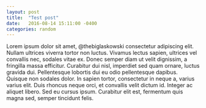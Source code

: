 ```yaml
---
layout: post
title:  "Test post"
date:   2016-08-14 15:11:00 -0400
categories: random
---
```


Lorem ipsum dolor sit amet, @thebiglaskowski consectetur adipiscing elit. Nullam ultrices viverra tortor non luctus. Vivamus lectus sapien, ultrices vel convallis nec, sodales vitae ex. Donec semper diam ut velit dignissim, a fringilla massa efficitur. Curabitur dui nisl, imperdiet sed quam ornare, luctus gravida dui. Pellentesque lobortis dui eu odio pellentesque dapibus. Quisque non sodales dolor. In sapien tortor, consectetur in neque a, varius varius elit. Duis rhoncus neque orci, et convallis velit dictum id. Integer ac aliquet libero. Sed eu cursus ipsum. Curabitur elit est, fermentum quis magna sed, semper tincidunt felis.
